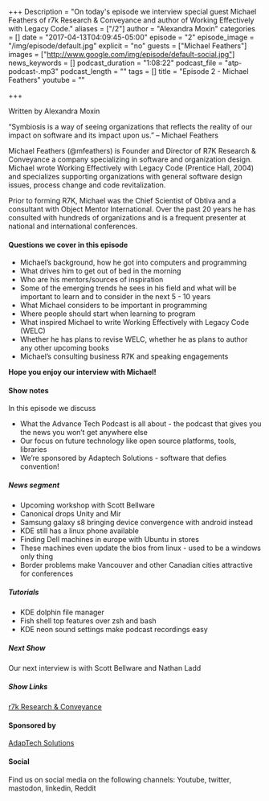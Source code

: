 +++
Description = "On today's episode we interview special guest Michael Feathers of r7k Research & Conveyance and author of Working Effectively with Legacy Code."
aliases = ["/2"]
author = "Alexandra Moxin"
categories = []
date = "2017-04-13T04:09:45-05:00"
episode = "2"
episode_image = "/img/episode/default.jpg"
explicit = "no"
guests = ["Michael Feathers"]
images = ["http://www.google.com/img/episode/default-social.jpg"]
news_keywords = []
podcast_duration = "1:08:22"
podcast_file = "atp-podcast-.mp3"
podcast_length = ""
tags = []
title = "Episode 2 - Michael Feathers"
youtube = ""

+++

Written by Alexandra Moxin

“Symbiosis is a way of seeing organizations that reflects the reality of our impact on software and its impact upon us.” – Michael Feathers

Michael Feathers (@mfeathers) is Founder and Director of R7K Research & Conveyance a company specializing in software and organization design. Michael wrote Working Effectively with Legacy Code (Prentice Hall, 2004) and specializes supporting organizations with general software design issues, process change and code revitalization.

Prior to forming R7K, Michael was the Chief Scientist of Obtiva and a consultant with Object Mentor International. Over the past 20 years he has consulted with hundreds of organizations and is a frequent presenter at national and international conferences.

#### Questions we cover in this episode

* Michael’s background, how he got into computers and programming
* What drives him to get out of bed in the morning
* Who are his mentors/sources of inspiration
* Some of the emerging trends he sees in his field and what will be important to learn and to consider in the next 5 - 10 years
* What Michael considers to be important in programming
* Where people should start when learning to program
* What inspired Michael to write Working Effectively with Legacy Code (WELC)
* Whether he has plans to revise WELC, whether he as plans to author any other upcoming books
* Michael’s consulting business R7K and speaking engagements

**Hope you enjoy our interview with Michael!**

#### Show notes

In this episode we discuss

 * What the Advance Tech Podcast is all about - the podcast that gives you the news you won’t get anywhere else
 * Our focus on future technology like open source platforms, tools, libraries
 * We’re sponsored by Adaptech Solutions - software that defies convention!

##### News segment

* Upcoming workshop with Scott Bellware
* Canonical drops Unity and Mir
* Samsung galaxy s8 bringing device convergence with android instead
* KDE still has a linux phone available
* Finding Dell machines in europe with Ubuntu in stores
* These machines even update the bios from linux - used to be a windows only thing
* Border problems make Vancouver and other Canadian cities attractive for conferences

##### Tutorials

 * KDE dolphin file manager
 * Fish shell top features over zsh and bash
 * KDE neon sound settings make podcast recordings easy

##### Next Show

Our next interview is with Scott Bellware and Nathan Ladd

##### Show Links

[r7k Research & Conveyance](https://www.r7krecon.com/)

#### Sponsored by

[AdapTech Solutions](https://adaptechsolutions.net/)

#### Social

Find us on social media on the following channels: Youtube, twitter, mastodon, linkedin, Reddit
